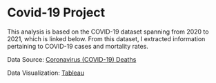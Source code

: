 # Covid-19 Project

This analysis is based on the COVID-19 dataset spanning from 2020 to 2021, which is linked below. From this dataset, I extracted information pertaining to COVID-19 cases and mortality rates.

Data Source: [Coronavirus (COVID-19) Deaths](https://ourworldindata.org/coronavirus#coronavirus-country-profiles)

Data Visualization: [Tableau](https://public.tableau.com/app/profile/jordon.taylor/viz/Covid-19Tracker_17068896849370/Dashboard1)
